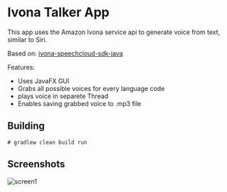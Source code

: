 # Ivona Talker App

This app uses the Amazon Ivona service api to generate voice from text, similar to Siri.

Based on: [ivona-speechcloud-sdk-java](https://github.com/IvonaSoftware/ivona-speechcloud-sdk-java)


Features:

* Uses JavaFX GUI
* Grabs all possible voices for every language code
* plays voice in separete Thread
* Enables saving grabbed voice to .mp3 file

## Building

```
# gradlew clean build run
```

## Screenshots

![screen1][screen-main]

[screen-main]: https://github.com/tjago/javafx-ivona-speech-api/blob/master/media/screenshots/IvonaApp.JPG "JavaFX Ivon App GUI"